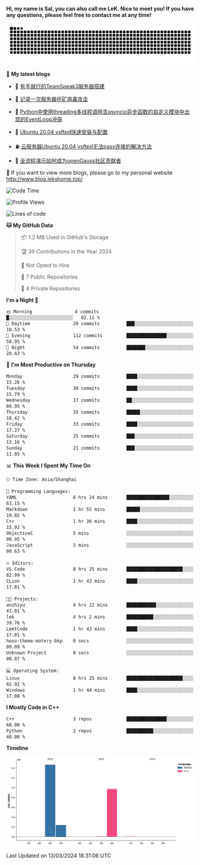**Hi, my name is Sal, you can also call me LeK. Nice to meet you! If you have any questions, please feel free to contact me at any time!**

![snake](https://raw.githubusercontent.com/LeKZzzz/LeKZzzz/output/github-contribution-grid-snake.svg)


👀 **My latest blogs**
<!-- BLOG-POST-LIST:START -->
- 🫣 [有手就行的TeamSpeak3服务器搭建](http://www.blog.lekshome.top/2024/03/08/teamspeak3-fu-wu-qi-da-jian/) 

- 🧐 [记录一次服务器挖矿病毒攻击](http://www.blog.lekshome.top/2024/03/08/ji-lu-yi-ci-fu-wu-qi-wa-kuang-bing-du-gong-ji/) 

- 🤖 [Python中使用threading多线程调用含asyncio异步函数的自定义模块中出现的EventLoop冲突](http://www.blog.lekshome.top/2024/03/07/python-zhong-shi-yong-threading-duo-xian-cheng-diao-yong-han-asyncio-yi-bu-han-shu-de-zi-ding-yi-mo-kuai-zhong-chu-xian-de-eventloop-chong-tu/) 

- 📝 [Ubuntu 20.04 vsftpd快速安装与配置](http://www.blog.lekshome.top/2024/03/07/ubuntu-20-04-vsftpd-kuai-su-an-zhuang-yu-pei-zhi/) 

- ⛽️ [云服务器Ubuntu 20.04 vsftpd无法pasv连接的解决方法](http://www.blog.lekshome.top/2024/03/07/yun-fu-wu-qi-ubuntu-20-04-vsftpd-wu-fa-pasv-lian-jie-de-jie-jue-fang-fa/) 

- 🦣 [全流程演示如何成为openGauss社区贡献者](http://www.blog.lekshome.top/2024/03/07/quan-liu-cheng-yan-shi-ru-he-cheng-wei-opengauss-she-qu-gong-xian-zhe/) 
<!-- BLOG-POST-LIST:END -->

🥰 If you want to view more blogs, please go to my personal website http://www.blog.lekshome.top/


<!--START_SECTION:waka-->
![Code Time](http://img.shields.io/badge/Code%20Time-192%20hrs%2054%20mins-blue)

![Profile Views](http://img.shields.io/badge/Profile%20Views-104-blue)

![Lines of code](https://img.shields.io/badge/From%20Hello%20World%20I%27ve%20Written-2.7%20million%20lines%20of%20code-blue)

**🐱 My GitHub Data** 

> 📦 1.2 MB Used in GitHub's Storage 
 > 
> 🏆 39 Contributions in the Year 2024
 > 
> 🚫 Not Opted to Hire
 > 
> 📜 7 Public Repositories 
 > 
> 🔑 4 Private Repositories 
 > 
**I'm a Night 🦉** 

```text
🌞 Morning                4 commits           █░░░░░░░░░░░░░░░░░░░░░░░░   02.11 % 
🌆 Daytime                20 commits          ███░░░░░░░░░░░░░░░░░░░░░░   10.53 % 
🌃 Evening                112 commits         ███████████████░░░░░░░░░░   58.95 % 
🌙 Night                  54 commits          ███████░░░░░░░░░░░░░░░░░░   28.42 % 
```
📅 **I'm Most Productive on Thursday** 

```text
Monday                   29 commits          ████░░░░░░░░░░░░░░░░░░░░░   15.26 % 
Tuesday                  30 commits          ████░░░░░░░░░░░░░░░░░░░░░   15.79 % 
Wednesday                17 commits          ██░░░░░░░░░░░░░░░░░░░░░░░   08.95 % 
Thursday                 35 commits          █████░░░░░░░░░░░░░░░░░░░░   18.42 % 
Friday                   33 commits          ████░░░░░░░░░░░░░░░░░░░░░   17.37 % 
Saturday                 25 commits          ███░░░░░░░░░░░░░░░░░░░░░░   13.16 % 
Sunday                   21 commits          ███░░░░░░░░░░░░░░░░░░░░░░   11.05 % 
```


📊 **This Week I Spent My Time On** 

```text
🕑︎ Time Zone: Asia/Shanghai

💬 Programming Languages: 
YAML                     6 hrs 24 mins       ████████████████░░░░░░░░░   63.15 % 
Markdown                 1 hr 55 mins        █████░░░░░░░░░░░░░░░░░░░░   19.02 % 
C++                      1 hr 36 mins        ████░░░░░░░░░░░░░░░░░░░░░   15.92 % 
ObjectiveC               5 mins              ░░░░░░░░░░░░░░░░░░░░░░░░░   00.95 % 
JavaScript               3 mins              ░░░░░░░░░░░░░░░░░░░░░░░░░   00.63 % 

🔥 Editors: 
VS Code                  8 hrs 25 mins       █████████████████████░░░░   82.99 % 
CLion                    1 hr 43 mins        ████░░░░░░░░░░░░░░░░░░░░░   17.01 % 

🐱‍💻 Projects: 
anzhiyu                  4 hrs 22 mins       ███████████░░░░░░░░░░░░░░   43.01 % 
lek                      4 hrs 2 mins        ██████████░░░░░░░░░░░░░░░   39.76 % 
LeetCode                 1 hr 43 mins        ████░░░░░░░░░░░░░░░░░░░░░   17.01 % 
hexo-theme-matery-bkp    0 secs              ░░░░░░░░░░░░░░░░░░░░░░░░░   00.09 % 
Unknown Project          0 secs              ░░░░░░░░░░░░░░░░░░░░░░░░░   00.07 % 

💻 Operating System: 
Linux                    8 hrs 25 mins       █████████████████████░░░░   82.92 % 
Windows                  1 hr 44 mins        ████░░░░░░░░░░░░░░░░░░░░░   17.08 % 
```

**I Mostly Code in C++** 

```text
C++                      3 repos             ███████████████░░░░░░░░░░   60.00 % 
Python                   2 repos             ██████████░░░░░░░░░░░░░░░   40.00 % 
```



**Timeline**

![Lines of Code chart](https://raw.githubusercontent.com/LeKZzzz/LeKZzzz/master/assets/bar_graph.png)


 Last Updated on 13/03/2024 18:31:06 UTC
<!--END_SECTION:waka-->
